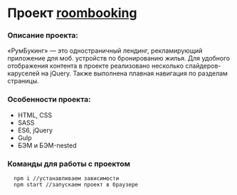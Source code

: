# Проект [roombooking](https://sirobg.github.io/roombooking)

### Описание проекта:
«РумБукинг» — это одностраничный лендинг, рекламирующий приложение для моб. устройств по бронированию жилья. Для удобного отображения контента в проекте реализовано несколько слайдеров-каруселей на jQuery. Также выполнена плавная навигация по разделам страницы.

### Особенности проекта:
* HTML, CSS
* SASS
* ES6, jQuery
* Gulp
* БЭМ и БЭМ-nested

### Команды для работы с проектом
```
  npm i //устанавливаем зависимости
  npm start //запускаем проект в браузере
```
